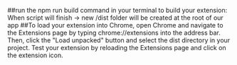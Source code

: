 ##run the npm run build command in your terminal to build your extension: When script will finish → new /dist folder will be created at the root of our app
##To load your extension into Chrome, open Chrome and navigate to the Extensions page by typing chrome://extensions into the address bar. Then, click the "Load unpacked" button and select the dist directory in your project.
Test your extension by reloading the Extensions page and click on the extension icon.
